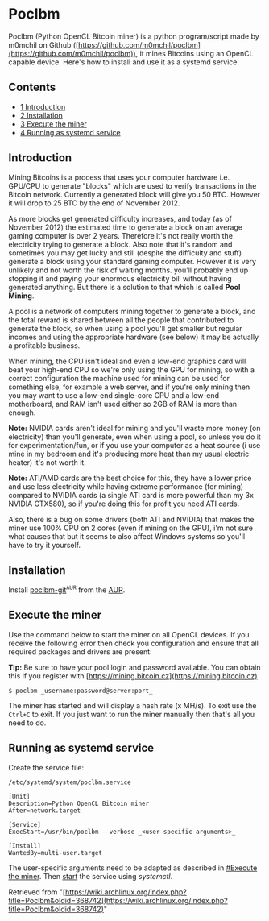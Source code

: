 # Poclbm

Poclbm (Python OpenCL Bitcoin miner) is a python program/script made by m0mchil on Github ([https://github.com/m0mchil/poclbm](https://github.com/m0mchil/poclbm)), it mines Bitcoins using an OpenCL capable device. Here's how to install and use it as a systemd service.

## Contents

*   [1 Introduction](#Introduction)
*   [2 Installation](#Installation)
*   [3 Execute the miner](#Execute_the_miner)
*   [4 Running as systemd service](#Running_as_systemd_service)

## Introduction

Mining Bitcoins is a process that uses your computer hardware i.e. GPU/CPU to generate "blocks" which are used to verify transactions in the Bitcoin network. Currently a generated block will give you 50 BTC. However it will drop to 25 BTC by the end of November 2012.

As more blocks get generated difficulty increases, and today (as of November 2012) the estimated time to generate a block on an average gaming computer is over 2 years. Therefore it's not really worth the electricity trying to generate a block. Also note that it's random and sometimes you may get lucky and still (despite the difficulty and stuff) generate a block using your standard gaming computer. However it is very unlikely and not worth the risk of waiting months. you'll probably end up stopping it and paying your enormous electricity bill without having generated anything. But there is a solution to that which is called **Pool Mining**.

A pool is a network of computers mining together to generate a block, and the total reward is shared between all the people that contributed to generate the block, so when using a pool you'll get smaller but regular incomes and using the appropriate hardware (see below) it may be actually a profitable business.

When mining, the CPU isn't ideal and even a low-end graphics card will beat your high-end CPU so we're only using the GPU for mining, so with a correct configuration the machine used for mining can be used for something else, for example a web server, and if you're only mining then you may want to use a low-end single-core CPU and a low-end motherboard, and RAM isn't used either so 2GB of RAM is more than enough.

**Note:** NVIDIA cards aren't ideal for mining and you'll waste more money (on electricity) than you'll generate, even when using a pool, so unless you do it for experimentation/fun, or if you use your computer as a heat source (i use mine in my bedroom and it's producing more heat than my usual electric heater) it's not worth it.

**Note:** ATI/AMD cards are the best choice for this, they have a lower price and use less electricity while having extreme performance (for mining) compared to NVIDIA cards (a single ATI card is more powerful than my 3x NVIDIA GTX580), so if you're doing this for profit you need ATI cards.

Also, there is a bug on some drivers (both ATI and NVIDIA) that makes the miner use 100% CPU on 2 cores (even if mining on the GPU), i'm not sure what causes that but it seems to also affect Windows systems so you'll have to try it yourself.

## Installation

Install [poclbm-git](https://aur.archlinux.org/packages/poclbm-git/)<sup><small>AUR</small></sup> from the [AUR](/index.php/AUR "AUR").

## Execute the miner

Use the command below to start the miner on all OpenCL devices. If you receive the following error then check you configuration and ensure that all required packages and drivers are present:

**Tip:** Be sure to have your pool login and password available. You can obtain this if you register with [https://mining.bitcoin.cz](https://mining.bitcoin.cz)

```
$ poclbm _username:password@server:port_

```

The miner has started and will display a hash rate (x MH/s). To exit use the `Ctrl+C` to exit. If you just want to run the miner manually then that's all you need to do.

## Running as systemd service

Create the service file:

 `/etc/systemd/system/poclbm.service` 

```
[Unit]
Description=Python OpenCL Bitcoin miner
After=network.target

[Service]
ExecStart=/usr/bin/poclbm --verbose _<user-specific arguments>_

[Install]
WantedBy=multi-user.target
```

The user-specific arguments need to be adapted as described in [#Execute the miner](#Execute_the_miner). Then [start](/index.php/Start "Start") the service using _systemctl_.

Retrieved from "[https://wiki.archlinux.org/index.php?title=Poclbm&oldid=368742](https://wiki.archlinux.org/index.php?title=Poclbm&oldid=368742)"